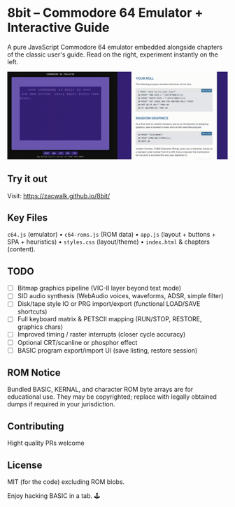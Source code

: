 # 8bit – Commodore 64 Emulator + Interactive Guide

A pure JavaScript Commodore 64 emulator embedded alongside chapters of the classic user's guide. Read on the right, experiment instantly on the left.

![Demo](screen-recording.gif)

## Try it out

Visit: https://zacwalk.github.io/8bit/

## Key Files
`c64.js` (emulator) • `c64-roms.js` (ROM data) • `app.js` (layout + buttons + SPA + heuristics) • `styles.css` (layout/theme) • `index.html` & chapters (content).

## TODO
- [ ] Bitmap graphics pipeline (VIC-II layer beyond text mode)
- [ ] SID audio synthesis (WebAudio voices, waveforms, ADSR, simple filter)
- [ ] Disk/tape style IO or PRG import/export (functional LOAD/SAVE shortcuts)
- [ ] Full keyboard matrix & PETSCII mapping (RUN/STOP, RESTORE, graphics chars)
- [ ] Improved timing / raster interrupts (closer cycle accuracy)
- [ ] Optional CRT/scanline or phosphor effect
- [ ] BASIC program export/import UI (save listing, restore session)

## ROM Notice
Bundled BASIC, KERNAL, and character ROM byte arrays are for educational use. They may be copyrighted; replace with legally obtained dumps if required in your jurisdiction.

## Contributing
Hight quality PRs welcome 

## License
MIT (for the code) excluding ROM blobs.

Enjoy hacking BASIC in a tab. 🕹️

